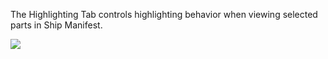 The Highlighting Tab controls highlighting behavior when viewing selected parts in Ship Manifest.

![](http://i.imgur.com/Soo4wQc.png)